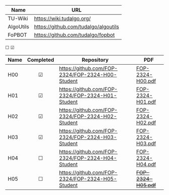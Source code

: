 | Name      | URL                                  |
|-----------|--------------------------------------|
| TU-Wiki   | https://wiki.tudalgo.org/            |
| AlgoUtils | https://github.com/tudalgo/algoutils |
| FoPBOT    | https://github.com/tudalgo/fopbot    |

&#x2610;
&#x2611;

| Name | Completed | Repository                                       | PDF                                                   |
|------|:---------:|--------------------------------------------------|-------------------------------------------------------|
| H00  | &#x2611;  | https://github.com/FOP-2324/FOP-2324-H00-Student | [FOP-2324-H00.pdf](pdf/FOP-2324-H00-darkmode.pdf)     |
| H01  | &#x2611;  | https://github.com/FOP-2324/FOP-2324-H01-Student | [FOP-2324-H01.pdf](pdf/FOP-2324-H01-darkmode.pdf)     |
| H02  | &#x2611;  | https://github.com/FOP-2324/FOP-2324-H02-Student | [FOP-2324-H02.pdf](pdf/FOP-2324-H02-darkmode.pdf)     |
| H03  | &#x2611;  | https://github.com/FOP-2324/FOP-2324-H03-Student | [FOP-2324-H03.pdf](pdf/FOP-2324-H03-darkmode.pdf)     |
| H04  | &#x2610;  | https://github.com/FOP-2324/FOP-2324-H04-Student | [FOP-2324-H04.pdf](pdf/FOP-2324-H04-darkmode.pdf)     |
| H05  | &#x2610;  | https://github.com/FOP-2324/FOP-2324-H05-Student | ~~[FOP-2324-H05.pdf](pdf/FOP-2324-H05-darkmode.pdf)~~ |